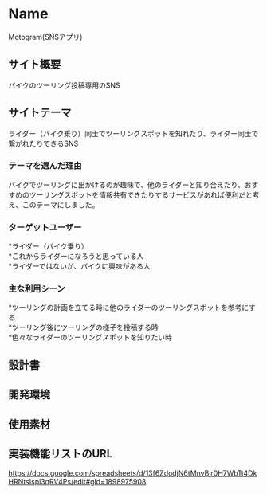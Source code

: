 # Name  

Motogram(SNSアプリ)    

## サイト概要  
バイクのツーリング投稿専用のSNS  

## サイトテーマ  
ライダー（バイク乗り）同士でツーリングスポットを知れたり、ライダー同士で繋がれたりできるSNS  

### テーマを選んだ理由  
バイクでツーリングに出かけるのが趣味で、他のライダーと知り合えたり、おすすめのツーリングスポットを情報共有できたりするサービスがあれば便利だと考え、このテーマにしました。

### ターゲットユーザー  
*ライダー（バイク乗り）  
*これからライダーになろうと思っている人  
*ライダーではないが、バイクに興味がある人  

### 主な利用シーン  
*ツーリングの計画を立てる時に他のライダーのツーリングスポットを参考にする  
*ツーリング後にツーリングの様子を投稿する時  
*色々なライダーのツーリングスポットを知りたい時  

## 設計書  

## 開発環境  

## 使用素材  

## 実装機能リストのURL  
<https://docs.google.com/spreadsheets/d/13f6ZdodjN6tMnvBir0H7WbTt4DkHRNtsIspl3qRV4Ps/edit#gid=1898975908>  